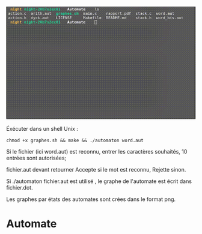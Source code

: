 ![Alt text](https://github.com/0x14mth3n1ght/Automate/blob/main/automate.gif)

Éxécuter dans un shell Unix :
    
    chmod +x graphes.sh && make && ./automaton word.aut

Si le fichier (ici word.aut) est reconnu, entrer les caractères souhaités, 10 entrées sont autorisées;

fichier.aut devant retourner Accepte si le mot est reconnu, Rejette sinon.

Si ./automaton fichier.aut est utilisé , le graphe de l'automate est écrit dans fichier.dot.

Les graphes par états des automates sont crées dans le format png.

# Automate
